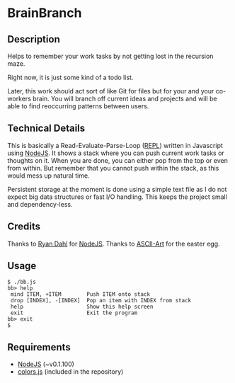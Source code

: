 # BrainBranch

## Description
Helps to remember your work tasks by not getting lost in the recursion 
maze.

Right now, it is just some kind of a todo list.

Later, this work should act sort of like Git for files but for your and your 
co-workers brain. You will branch off current ideas and projects and will be
able to find reoccurring patterns between users.

## Technical Details
This is basically a Read-Evaluate-Parse-Loop 
([REPL](http://en.wikipedia.org/wiki/Read-eval-print_loop)) written in 
Javascript using [NodeJS](http://nodejs.org/).
It shows a stack where you can push current work tasks or thoughts on it. 
When you are done, you can either pop from the top or even from within. 
But remember that you cannot push within the stack, as this would mess up 
natural time.

Persistent storage at the moment is done using a simple text file as I do not 
expect big data structures or fast I/O handling. This keeps the project small 
and dependency-less.

## Credits
Thanks to [Ryan Dahl](git://github.com/ry) for [NodeJS](http://nodejs.org/).
Thanks to [ASCII-Art](http://www.ascii-art.de/ascii/pqr/pinky+brain.txt) for the easter egg. 

## Usage
    $ ./bb.js
    bb> help
     mind ITEM, +ITEM        Push ITEM onto stack
     drop [INDEX], -[INDEX]  Pop an item with INDEX from stack
     help                    Show this help screen
     exit                    Exit the program
    bb> exit
    $ 

## Requirements
* [NodeJS](http://nodejs.org/) (~v0.1.100)
* [colors.js](http://github.com/Marak/colors.js) (included in the repository)
